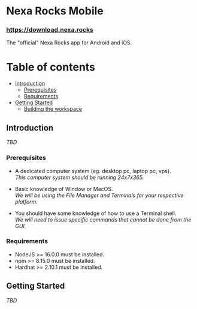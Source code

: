 # Nexa Rocks Mobile

### https://download.nexa.rocks

The "official" Nexa Rocks app for Android and iOS.

# Table of contents

- [Introduction](#introduction)
  - [Prerequisites](#prerequisites)
  - [Requirements](#requirements)
- [Getting Started](#getting-started)
  - [Building the workspace](#building-the-workspace)


## Introduction

_TBD_

### Prerequisites

- A dedicated computer system (eg. desktop pc, laptop pc, vps).  
_This computer system should be running 24x7x365._

- Basic knowledge of Window or MacOS.  
_We will be using the File Manager and Terminals for your respective platform._

- You should have some knowledge of how to use a Terminal shell.  
_We will need to issue specific commands that cannot be done from the GUI._

### Requirements

- NodeJS >= 16.0.0 must be installed.
- npm >= 8.15.0 must be installed.
- Hardhat >= 2.10.1 must be installed.


## Getting Started

_TBD_
